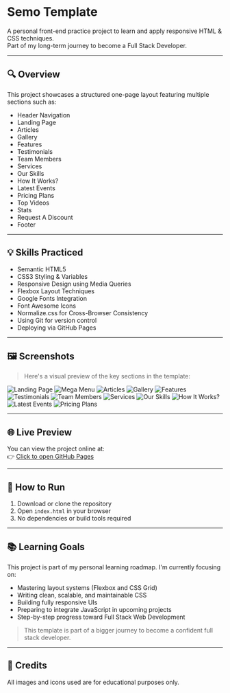 
# Semo Template

A personal front-end practice project to learn and apply responsive HTML & CSS techniques.  
Part of my long-term journey to become a Full Stack Developer.

---

## 🔍 Overview

This project showcases a structured one-page layout featuring multiple sections such as:

- Header Navigation
- Landing Page
- Articles
- Gallery
- Features
- Testimonials
- Team Members
- Services
- Our Skills
- How It Works?
- Latest Events
- Pricing Plans
- Top Videos
- Stats
- Request A Discount
- Footer

---

## 💡 Skills Practiced

- Semantic HTML5
- CSS3 Styling & Variables
- Responsive Design using Media Queries
- Flexbox Layout Techniques
- Google Fonts Integration
- Font Awesome Icons
- Normalize.css for Cross-Browser Consistency
- Using Git for version control
- Deploying via GitHub Pages

---

## 🖼 Screenshots

> Here's a visual preview of the key sections in the template:

![Landing Page](images/screenshots/landing-page.png)
![Mega Menu](images/screenshots/other-links-Mega-Menu.png)
![Articles](images/screenshots/articles.png)
![Gallery](images/screenshots/gallery.png)
![Features](images/screenshots/features.png)
![Testimonials](images/screenshots/testimonials.png)
![Team Members](images/screenshots/team-members.png)
![Services](images/screenshots/services.png)
![Our Skills](images/screenshots/our-skills.png)
![How It Works?](images/screenshots/how-it-works.png)
![Latest Events](images/screenshots/latest-events.png)
![Pricing Plans](images/screenshots/pricing-plans.png)

---

## 🌐 Live Preview

You can view the project online at:  
👉 [Click to open GitHub Pages](https://eslam-al-dabawi.github.io/semo-tamplate/)

---

## 🚀 How to Run

1. Download or clone the repository
2. Open `index.html` in your browser
3. No dependencies or build tools required

---

## 📚 Learning Goals

This project is part of my personal learning roadmap. I'm currently focusing on:

- Mastering layout systems (Flexbox and CSS Grid)
- Writing clean, scalable, and maintainable CSS
- Building fully responsive UIs
- Preparing to integrate JavaScript in upcoming projects
- Step-by-step progress toward Full Stack Web Development

> This template is part of a bigger journey to become a confident full stack developer.

---

## 🙌 Credits

All images and icons used are for educational purposes only.
